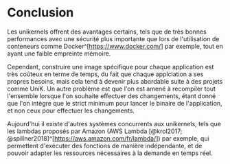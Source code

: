 # Conclusion

Les unikernels offrent des avantages certains, tels que de très bonnes
performances avec une sécurité plus importante que lors de l'utilisation de
conteneurs comme Docker^[<https://www.docker.com/>] par exemple, tout en ayant
une faible empreinte mémoire.

Cependant, construire une image spécifique pour chaque application est très
coûteux en terme de temps, du fait que chaque applciation a ses propres besoins,
mais cela tend à devenir plus abordable suite à des projets comme UniK. Un autre
problème est que l'on est amené à recompiler tout l'ensemble lorsque l'on
souhaite effectuer des changements, étant donné que l'on intègre que le strict
minimum pour lancer le binaire de l'application, et non ceux pour effectuer les
changements.

Aujourd'hui il existe d'autres systèmes concurrents aux unikernels, tels que les
lambdas proposés par Amazon (AWS Lambda [@krol2017;
@spillner2018]^[<https://aws.amazon.com/fr/lambda/>]) par exemple, qui
permettent d'exécuter des fonctions de manière indépendante, et de pouvoir
adapter les ressources nécessaires à la demande en temps réel.

